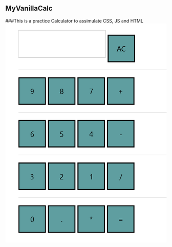 ## MyVanillaCalc
###This is a practice Calculator to assimulate CSS, JS and HTML
![Calculator](https://github.com/Irinabez/MyVanillaCalc/blob/master/Calc.png?raw=true "Calculator")
